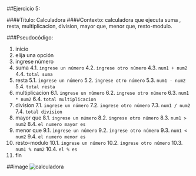 ##Ejercicio 5:

####Título: Calculadora
####Contexto: calculadora que ejecuta suma , resta, multiplicacion, division, mayor que, menor que, resto-modulo.


###Pseudocódigo:
1. inicio
2. elija una opción
3. ingrese número
4. suma
	4.1. `ingrese un número` 
	4.2. `ingrese otro número` 
	4.3. `num1 + num2` 
	4.4. `total suma` 
5. resta
	5.1. `ingrese un número` 
	5.2. `ingrese otro número` 
	5.3. `num1 - num2` 
	5.4. `total resta`
6. multiplicacion
	6.1. `ingrese un número` 
	6.2. `ingrese otro número` 
	6.3. `num1 * num2` 
	6.4. `total multiplicacion` 
7. division
	7.1. `ingrese un número` 
	7.2. `ingrese otro número` 
	7.3. `num1 / num2` 
	7.4. `total division` 
8. mayor que
	8.1. `ingrese un número` 
	8.2. `ingrese otro número` 
	8.3. `num1 > num2` 
	8.4. `el numero mayor es` 
9. menor que
	9.1. `ingrese un número` 
	9.2. `ingrese otro número` 
	9.3. `num1 < num2` 
	9.4. `el numero menor es` 
10. resto-modulo
	10.1. `ingrese un número` 
	10.2. `ingrese otro número` 
	10.3. `num1 % num2` 
	10.4. `el % es` 
11. fin

##image
![calculadora](http://i63.tinypic.com/s2a06p.jpg)